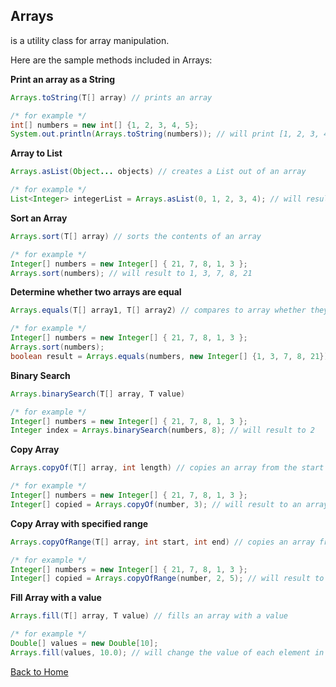 ## Arrays
is a utility class for array manipulation.

Here are the sample methods included in Arrays:

**Print an array as a String**
```java
Arrays.toString(T[] array) // prints an array

/* for example */
int[] numbers = new int[] {1, 2, 3, 4, 5};
System.out.println(Arrays.toString(numbers)); // will print [1, 2, 3, 4, 5]
```

**Array to List**
```java
Arrays.asList(Object... objects) // creates a List out of an array

/* for example */
List<Integer> integerList = Arrays.asList(0, 1, 2, 3, 4); // will result to a List of Integer 0, 1, 2, 3, 4
```

**Sort an Array**
```java
Arrays.sort(T[] array) // sorts the contents of an array

/* for example */
Integer[] numbers = new Integer[] { 21, 7, 8, 1, 3 };
Arrays.sort(numbers); // will result to 1, 3, 7, 8, 21
```

**Determine whether two arrays are equal**
```java
Arrays.equals(T[] array1, T[] array2) // compares to array whether they are equal

/* for example */
Integer[] numbers = new Integer[] { 21, 7, 8, 1, 3 };
Arrays.sort(numbers);
boolean result = Arrays.equals(numbers, new Integer[] {1, 3, 7, 8, 21}); // will result to true
```

**Binary Search**
```java
Arrays.binarySearch(T[] array, T value)

/* for example */
Integer[] numbers = new Integer[] { 21, 7, 8, 1, 3 };
Integer index = Arrays.binarySearch(numbers, 8); // will result to 2
```

**Copy Array**
```java
Arrays.copyOf(T[] array, int length) // copies an array from the start up to a particular length

/* for example */
Integer[] numbers = new Integer[] { 21, 7, 8, 1, 3 };
Integer[] copied = Arrays.copyOf(number, 3); // will result to an array of 21, 7, 8
```

**Copy Array with specified range**
```java
Arrays.copyOfRange(T[] array, int start, int end) // copies an array from a specific index to another index

/* for example */
Integer[] numbers = new Integer[] { 21, 7, 8, 1, 3 };
Integer[] copied = Arrays.copyOfRange(number, 2, 5); // will result to an array of 8, 1, 3
```

**Fill Array with a value**
```java
Arrays.fill(T[] array, T value) // fills an array with a value

/* for example */
Double[] values = new Double[10];
Arrays.fill(values, 10.0); // will change the value of each element in the array to 10.0
```

[Back to Home](README.md)